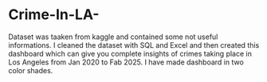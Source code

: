 # Crime-In-LA-

Dataset was taaken from kaggle and contained some not useful informations. I cleaned the dataset with SQL and Excel and then created this dashboard which can give you complete insights of crimes taking place in Los Angeles from Jan 2020 to Fab 2025. I have made dashboard in two color shades.
